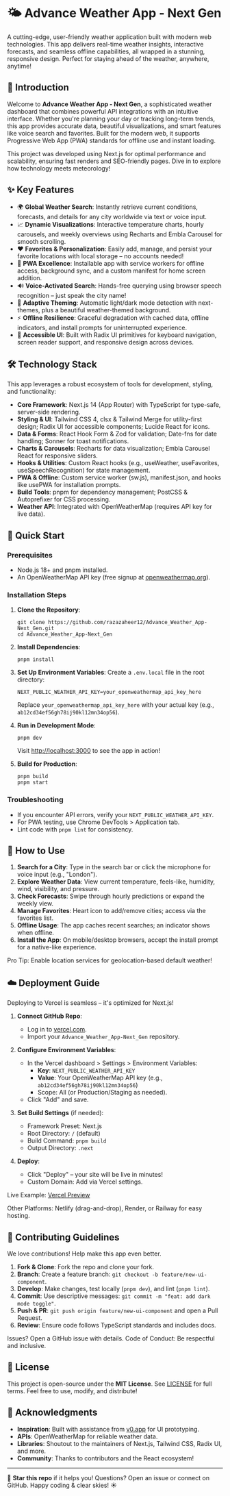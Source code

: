 # 🌤️ Advance Weather App - Next Gen

A cutting-edge, user-friendly weather application built with modern web technologies. This app delivers real-time weather insights, interactive forecasts, and seamless offline capabilities, all wrapped in a stunning, responsive design. Perfect for staying ahead of the weather, anywhere, anytime!

## 📖 Introduction

Welcome to **Advance Weather App - Next Gen**, a sophisticated weather dashboard that combines powerful API integrations with an intuitive interface. Whether you're planning your day or tracking long-term trends, this app provides accurate data, beautiful visualizations, and smart features like voice search and favorites. Built for the modern web, it supports Progressive Web App (PWA) standards for offline use and instant loading.

This project was developed using Next.js for optimal performance and scalability, ensuring fast renders and SEO-friendly pages. Dive in to explore how technology meets meteorology!

## ✨ Key Features

- 🌍 **Global Weather Search**: Instantly retrieve current conditions, forecasts, and details for any city worldwide via text or voice input.
- 📈 **Dynamic Visualizations**: Interactive temperature charts, hourly carousels, and weekly overviews using Recharts and Embla Carousel for smooth scrolling.
- ❤️ **Favorites & Personalization**: Easily add, manage, and persist your favorite locations with local storage – no accounts needed!
- 📱 **PWA Excellence**: Installable app with service workers for offline access, background sync, and a custom manifest for home screen addition.
- 🔊 **Voice-Activated Search**: Hands-free querying using browser speech recognition – just speak the city name!
- 🌙 **Adaptive Theming**: Automatic light/dark mode detection with next-themes, plus a beautiful weather-themed background.
- ⚡ **Offline Resilience**: Graceful degradation with cached data, offline indicators, and install prompts for uninterrupted experience.
- 🎨 **Accessible UI**: Built with Radix UI primitives for keyboard navigation, screen reader support, and responsive design across devices.

## 🛠 Technology Stack

This app leverages a robust ecosystem of tools for development, styling, and functionality:

- **Core Framework**: Next.js 14 (App Router) with TypeScript for type-safe, server-side rendering.
- **Styling & UI**: Tailwind CSS 4, clsx & Tailwind Merge for utility-first design; Radix UI for accessible components; Lucide React for icons.
- **Data & Forms**: React Hook Form & Zod for validation; Date-fns for date handling; Sonner for toast notifications.
- **Charts & Carousels**: Recharts for data visualization; Embla Carousel React for responsive sliders.
- **Hooks & Utilities**: Custom React hooks (e.g., useWeather, useFavorites, useSpeechRecognition) for state management.
- **PWA & Offline**: Custom service worker (sw.js), manifest.json, and hooks like usePWA for installation prompts.
- **Build Tools**: pnpm for dependency management; PostCSS & Autoprefixer for CSS processing.
- **Weather API**: Integrated with OpenWeatherMap (requires API key for live data).

## 🚀 Quick Start

### Prerequisites
- Node.js 18+ and pnpm installed.
- An OpenWeatherMap API key (free signup at [openweathermap.org](https://openweathermap.org/api)).

### Installation Steps

1. **Clone the Repository**:
   ```
   git clone https://github.com/razazaheer12/Advance_Weather_App-Next_Gen.git
   cd Advance_Weather_App-Next_Gen
   ```

2. **Install Dependencies**:
   ```
   pnpm install
   ```

3. **Set Up Environment Variables**:
   Create a `.env.local` file in the root directory:
   ```
   NEXT_PUBLIC_WEATHER_API_KEY=your_openweathermap_api_key_here
   ```
   Replace `your_openweathermap_api_key_here` with your actual key (e.g., `ab12cd34ef56gh78ij90kl12mn34op56`).

4. **Run in Development Mode**:
   ```
   pnpm dev
   ```
   Visit [http://localhost:3000](http://localhost:3000) to see the app in action!

5. **Build for Production**:
   ```
   pnpm build
   pnpm start
   ```

### Troubleshooting
- If you encounter API errors, verify your `NEXT_PUBLIC_WEATHER_API_KEY`.
- For PWA testing, use Chrome DevTools > Application tab.
- Lint code with `pnpm lint` for consistency.

## 📱 How to Use

1. **Search for a City**: Type in the search bar or click the microphone for voice input (e.g., "London").
2. **Explore Weather Data**: View current temperature, feels-like, humidity, wind, visibility, and pressure.
3. **Check Forecasts**: Swipe through hourly predictions or expand the weekly view.
4. **Manage Favorites**: Heart icon to add/remove cities; access via the favorites list.
5. **Offline Usage**: The app caches recent searches; an indicator shows when offline.
6. **Install the App**: On mobile/desktop browsers, accept the install prompt for a native-like experience.

Pro Tip: Enable location services for geolocation-based default weather!

## ☁️ Deployment Guide

Deploying to Vercel is seamless – it's optimized for Next.js!

1. **Connect GitHub Repo**:
   - Log in to [vercel.com](https://vercel.com).
   - Import your `Advance_Weather_App-Next_Gen` repository.

2. **Configure Environment Variables**:
   - In the Vercel dashboard > Settings > Environment Variables:
     - **Key**: `NEXT_PUBLIC_WEATHER_API_KEY`
     - **Value**: Your OpenWeatherMap API key (e.g., `ab12cd34ef56gh78ij90kl12mn34op56`)
     - Scope: All (or Production/Staging as needed).
   - Click "Add" and save.

3. **Set Build Settings** (if needed):
   - Framework Preset: Next.js
   - Root Directory: `/` (default)
   - Build Command: `pnpm build`
   - Output Directory: `.next`

4. **Deploy**:
   - Click "Deploy" – your site will be live in minutes!
   - Custom Domain: Add via Vercel settings.

Live Example: [Vercel Preview](https://vercel.com/muhammad-razas-projects-a27e171a/v0-next-gen-weather-app)

Other Platforms: Netlify (drag-and-drop), Render, or Railway for easy hosting.

## 🤝 Contributing Guidelines

We love contributions! Help make this app even better.

1. **Fork & Clone**: Fork the repo and clone your fork.
2. **Branch**: Create a feature branch: `git checkout -b feature/new-ui-component`.
3. **Develop**: Make changes, test locally (`pnpm dev`), and lint (`pnpm lint`).
4. **Commit**: Use descriptive messages: `git commit -m "feat: add dark mode toggle"`.
5. **Push & PR**: `git push origin feature/new-ui-component` and open a Pull Request.
6. **Review**: Ensure code follows TypeScript standards and includes docs.

Issues? Open a GitHub issue with details. Code of Conduct: Be respectful and inclusive.

## 📜 License

This project is open-source under the **MIT License**. See [LICENSE](LICENSE) for full terms. Feel free to use, modify, and distribute!

## 👏 Acknowledgments

- **Inspiration**: Built with assistance from [v0.app](https://v0.app) for UI prototyping.
- **APIs**: OpenWeatherMap for reliable weather data.
- **Libraries**: Shoutout to the maintainers of Next.js, Tailwind CSS, Radix UI, and more.
- **Community**: Thanks to contributors and the React ecosystem!

---

🌟 **Star this repo** if it helps you! Questions? Open an issue or connect on GitHub. Happy coding & clear skies! ☀️
